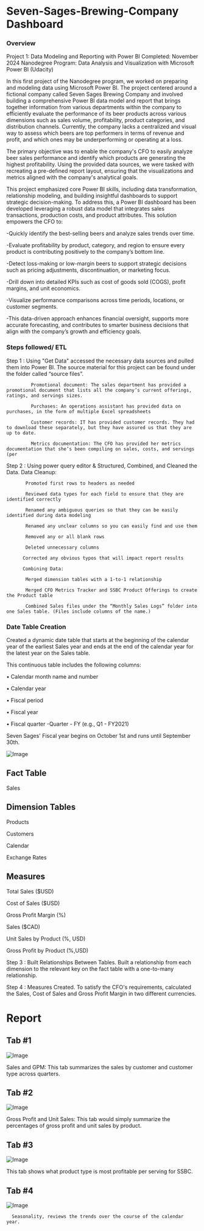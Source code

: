 # Seven-Sages-Brewing-Company Dashboard
### Overview
Project 1: Data Modeling and Reporting with Power BI
Completed: November 2024
Nanodegree Program: Data Analysis and Visualization with Microsoft Power BI (Udacity)

In this first project of the Nanodegree program, we worked on preparing and modeling data using Microsoft Power BI. The project centered around a fictional company called Seven Sages Brewing Company and involved building a comprehensive Power BI data model and report that brings together information from various departments within the company to efficiently evaluate the performance of its beer products across various dimensions such as sales volume, profitability, product categories, and distribution channels.
Currently, the company lacks a centralized and visual way to assess which beers are top performers in terms of revenue and profit, and which ones may be underperforming or operating at a loss.

The primary objective was to enable the company's CFO to easily analyze beer sales performance and identify which products are generating the highest profitability. Using the provided data sources, we were tasked with recreating a pre-defined report layout, ensuring that the visualizations and metrics aligned with the company's analytical goals.

This project emphasized core Power BI skills, including data transformation, relationship modeling, and building insightful dashboards to support strategic decision-making.
To address this, a Power BI dashboard has been developed leveraging a robust data model that integrates sales transactions, production costs, and product attributes.
This solution empowers the CFO to:

-Quickly identify the best-selling beers and analyze sales trends over time.

-Evaluate profitability by product, category, and region to ensure every product is contributing positively to the company’s bottom line.

-Detect loss-making or low-margin beers to support strategic decisions such as pricing adjustments, discontinuation, or marketing focus.

-Drill down into detailed KPIs such as cost of goods sold (COGS), profit margins, and unit economics.

-Visualize performance comparisons across time periods, locations, or customer segments.

-This data-driven approach enhances financial oversight, supports more accurate forecasting, and contributes to smarter business decisions that align with the company’s growth and efficiency goals.

### Steps followed/ ETL

  Step 1 : Using "Get Data" accessed the necessary data sources and pulled them into Power BI.
             The source material for this project can be found under the folder called “source files”.

             Promotional document: The sales department has provided a promotional document that lists all the company’s current offerings, ratings, and servings sizes.

             Purchases: An operations assistant has provided data on purchases, in the form of multiple Excel spreadsheets

             Customer records: IT has provided customer records. They had to download these separately, but they have assured us that they are up to date.

             Metrics documentation: The CFO has provided her metrics documentation that she’s been compiling on sales, costs, and servings (per
             
 Step 2 : Using power query editor & Structured, Combined, and Cleaned the Data.
           Data Cleanup:
           
           Promoted first rows to headers as needed

           Reviewed data types for each field to ensure that they are identified correctly

           Renamed any ambiguous queries so that they can be easily identified during data modeling

           Renamed any unclear columns so you can easily find and use them

           Removed any or all blank rows

           Deleted unnecessary columns

          Corrected any obvious typos that will impact report results

          Combining Data:
          
           Merged dimension tables with a 1-to-1 relationship

           Merged CFO Metrics Tracker and SSBC Product Offerings to create the Product table

           Combined Sales files under the “Monthly Sales Logs” folder into one Sales table. (Files include columns of the name.)

### Date Table Creation

Created a dynamic date table that starts at the beginning of the calendar year of the earliest Sales year and ends at the end of the calendar year for the latest year on the Sales table.

This continuous table includes the following columns:

•	Calendar month name and number

•	Calendar year

•	Fiscal period

•	Fiscal year

•	Fiscal quarter -Quarter - FY (e.g., Q1 - FY2021)

Seven Sages' Fiscal year begins on October 1st and runs until September 30th.

![Image](https://github.com/user-attachments/assets/bfcb817d-f39f-4144-9b86-df2618d9ee7e)

## Fact Table

Sales

## Dimension Tables

Products

Customers

Calendar

Exchange Rates

## Measures
Total Sales ($USD)

Cost of Sales ($USD)

Gross Profit Margin (%)

Sales ($CAD)

Unit Sales by Product (%, USD)

Gross Profit by Product (%,USD)

 Step 3 : Built Relationships Between Tables. Built a relationship from each dimension to the relevant key on the fact table with a one-to-many relationship.
 
 Step 4 : Measures Created. To satisfy the CFO's requirements, calculated the Sales, Cost of Sales and Gross Profit Margin in two different currencies.

 # Report
 ## Tab #1

 ![Image](https://github.com/user-attachments/assets/1b14338d-9ba0-463d-a5dc-8e12cec745a3)

 Sales and GPM: This tab summarizes the sales by customer and customer type across quarters.

  ## Tab #2
  ![Image](https://github.com/user-attachments/assets/74f5f285-a52e-45a4-bd27-f42316a1cddb)

  Gross Profit and Unit Sales: This tab would simply summarize the percentages of gross profit and unit sales by product.

   ## Tab #3
   ![Image](https://github.com/user-attachments/assets/29c58d45-66ae-4231-98a8-64011594ab17)

   This tab shows what product type is most profitable per serving for SSBC.

   ## Tab #4
   ![Image](https://github.com/user-attachments/assets/78fe66ff-be96-43f6-98c5-323920289cc0)
 
      Seasonality, reviews the trends over the course of the calendar year.

        

